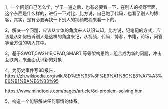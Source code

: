 1，一个问题自己怎么学，学了一遍之后，也有必要看一下，在别人的视野里面，这个东西是什么样的，进行一下对比，比方说，自己跑了代码，也看了别人的博客，其实，是有必要再找一下别人的视频教程来看一下的。  

2，解决一个问题，应该从立体的角度来人认识认知，比方说，记笔记的方式，应该是从如何告诉别人是这样的角度来记，从视频，代码，博客，书籍，论坛，问答等全方位的切入其中。    

3，基于SWOT,5W2H1E,CPAD,SMART,等等架构思路，组合成为新的问题，冲击互联网，来全面认识新的对象

4，为历史事件写8D报告，https://zh.wikipedia.org/wiki/8D%E5%95%8F%E9%A1%8C%E8%A7%A3%E6%B1%BA%E6%B3%95    

https://www.mindtools.com/pages/article/8d-problem-solving.htm

5，构造一个能够解决任何事情的体系。   













